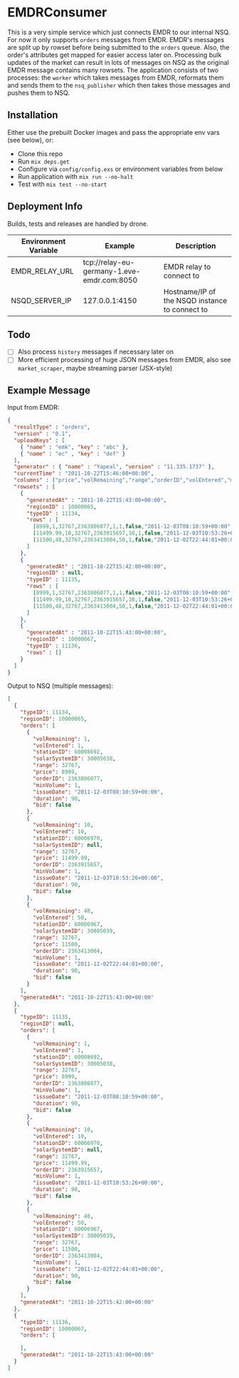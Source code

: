# EMDRConsumer

This is a very simple service which just connects EMDR to our internal NSQ. For now it only supports `orders` messages from EMDR. EMDR's messages are split up by rowset before being submitted to the `orders` queue. Also, the order's attributes get mapped for easier access later on. Processing bulk updates of the market can result in lots of messages on NSQ as the original EMDR message contains many rowsets. The application consists of two processes: the `worker` which takes messages from EMDR, reformats them and sends them to the `nsq_publisher` which then takes those messages and pushes them to NSQ.

## Installation
Either use the prebuilt Docker images and pass the appropriate env vars (see below), or:

* Clone this repo
* Run `mix deps.get`
* Configure via `config/config.exs` or environment variables from below
* Run application with `mix run --no-halt`
* Test with `mix test --no-start`

## Deployment Info

Builds, tests and releases are handled by drone.

Environment Variable | Example | Description
--- | --- | ---
EMDR_RELAY_URL | tcp://relay-eu-germany-1.eve-emdr.com:8050 | EMDR relay to connect to
NSQD_SERVER_IP | 127.0.0.1:4150 | Hostname/IP of the NSQD instance to connect to

## Todo
- [ ] Also process `history` messages if necessary later on
- [ ] More efficient processing of huge JSON messages from EMDR, also see `market_scraper`, maybe streaming parser (JSX-style)

## Example Message

Input from EMDR:
```json
{
  "resultType" : "orders",
  "version" : "0.1",
  "uploadKeys" : [
    { "name" : "emk", "key" : "abc" },
    { "name" : "ec" , "key" : "def" }
  ],
  "generator" : { "name" : "Yapeal", "version" : "11.335.1737" },
  "currentTime" : "2011-10-22T15:46:00+00:00",
  "columns" : ["price","volRemaining","range","orderID","volEntered","minVolume","bid","issueDate","duration","stationID","solarSystemID"],
  "rowsets" : [
    {
      "generatedAt" : "2011-10-22T15:43:00+00:00",
      "regionID" : 10000065,
      "typeID" : 11134,
      "rows" : [
        [8999,1,32767,2363806077,1,1,false,"2011-12-03T08:10:59+00:00",90,60008692,30005038],
        [11499.99,10,32767,2363915657,10,1,false,"2011-12-03T10:53:26+00:00",90,60006970,null],
        [11500,48,32767,2363413004,50,1,false,"2011-12-02T22:44:01+00:00",90,60006967,30005039]
      ]
    },
    {
      "generatedAt" : "2011-10-22T15:42:00+00:00",
      "regionID" : null,
      "typeID" : 11135,
      "rows" : [
        [8999,1,32767,2363806077,1,1,false,"2011-12-03T08:10:59+00:00",90,60008692,30005038],
        [11499.99,10,32767,2363915657,10,1,false,"2011-12-03T10:53:26+00:00",90,60006970,null],
        [11500,48,32767,2363413004,50,1,false,"2011-12-02T22:44:01+00:00",90,60006967,30005039]
      ]
    },
    {
      "generatedAt" : "2011-10-22T15:43:00+00:00",
      "regionID" : 10000067,
      "typeID" : 11136,
      "rows" : []
    }
  ]
}
```

Output to NSQ (multiple messages):
```json
[
  {
    "typeID": 11134,
    "regionID": 10000065,
    "orders": [
      {
        "volRemaining": 1,
        "volEntered": 1,
        "stationID": 60008692,
        "solarSystemID": 30005038,
        "range": 32767,
        "price": 8999,
        "orderID": 2363806077,
        "minVolume": 1,
        "issueDate": "2011-12-03T08:10:59+00:00",
        "duration": 90,
        "bid": false
      },
      {
        "volRemaining": 10,
        "volEntered": 10,
        "stationID": 60006970,
        "solarSystemID": null,
        "range": 32767,
        "price": 11499.99,
        "orderID": 2363915657,
        "minVolume": 1,
        "issueDate": "2011-12-03T10:53:26+00:00",
        "duration": 90,
        "bid": false
      },
      {
        "volRemaining": 48,
        "volEntered": 50,
        "stationID": 60006967,
        "solarSystemID": 30005039,
        "range": 32767,
        "price": 11500,
        "orderID": 2363413004,
        "minVolume": 1,
        "issueDate": "2011-12-02T22:44:01+00:00",
        "duration": 90,
        "bid": false
      }
    ],
    "generatedAt": "2011-10-22T15:43:00+00:00"
  },
  {
    "typeID": 11135,
    "regionID": null,
    "orders": [
      {
        "volRemaining": 1,
        "volEntered": 1,
        "stationID": 60008692,
        "solarSystemID": 30005038,
        "range": 32767,
        "price": 8999,
        "orderID": 2363806077,
        "minVolume": 1,
        "issueDate": "2011-12-03T08:10:59+00:00",
        "duration": 90,
        "bid": false
      },
      {
        "volRemaining": 10,
        "volEntered": 10,
        "stationID": 60006970,
        "solarSystemID": null,
        "range": 32767,
        "price": 11499.99,
        "orderID": 2363915657,
        "minVolume": 1,
        "issueDate": "2011-12-03T10:53:26+00:00",
        "duration": 90,
        "bid": false
      },
      {
        "volRemaining": 48,
        "volEntered": 50,
        "stationID": 60006967,
        "solarSystemID": 30005039,
        "range": 32767,
        "price": 11500,
        "orderID": 2363413004,
        "minVolume": 1,
        "issueDate": "2011-12-02T22:44:01+00:00",
        "duration": 90,
        "bid": false
      }
    ],
    "generatedAt": "2011-10-22T15:42:00+00:00"
  },
  {
    "typeID": 11136,
    "regionID": 10000067,
    "orders": [

    ],
    "generatedAt": "2011-10-22T15:43:00+00:00"
  }
]
```
